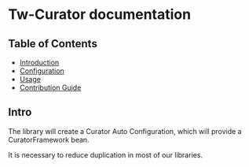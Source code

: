# Tw-Curator documentation

## Table of Contents
* [Introduction](#intro)
* [Configuration](configuration.md)
* [Usage](usage.md)
* [Contribution Guide](contributing.md)

## Intro

The library will create a Curator Auto Configuration, which will provide a CuratorFramework bean.

It is necessary to reduce duplication in most of our libraries.

